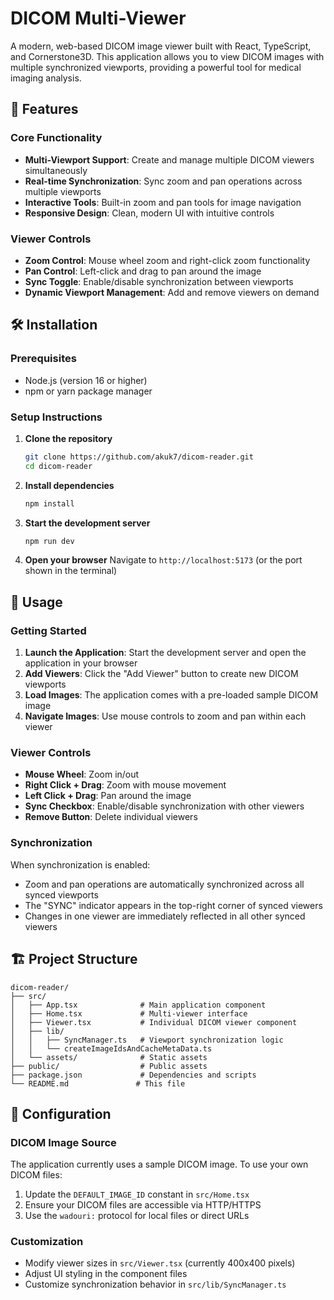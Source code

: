# DICOM Multi-Viewer

A modern, web-based DICOM image viewer built with React, TypeScript, and Cornerstone3D. This application allows you to view DICOM images with multiple synchronized viewports, providing a powerful tool for medical imaging analysis.

## 🚀 Features

### Core Functionality
- **Multi-Viewport Support**: Create and manage multiple DICOM viewers simultaneously
- **Real-time Synchronization**: Sync zoom and pan operations across multiple viewports
- **Interactive Tools**: Built-in zoom and pan tools for image navigation
- **Responsive Design**: Clean, modern UI with intuitive controls

### Viewer Controls
- **Zoom Control**: Mouse wheel zoom and right-click zoom functionality
- **Pan Control**: Left-click and drag to pan around the image
- **Sync Toggle**: Enable/disable synchronization between viewports
- **Dynamic Viewport Management**: Add and remove viewers on demand

## 🛠️ Installation

### Prerequisites
- Node.js (version 16 or higher)
- npm or yarn package manager

### Setup Instructions

1. **Clone the repository**
   ```bash
   git clone https://github.com/akuk7/dicom-reader.git
   cd dicom-reader
   ```

2. **Install dependencies**
   ```bash
   npm install
   ```

3. **Start the development server**
   ```bash
   npm run dev
   ```

4. **Open your browser**
   Navigate to `http://localhost:5173` (or the port shown in the terminal)

## 📖 Usage

### Getting Started

1. **Launch the Application**: Start the development server and open the application in your browser
2. **Add Viewers**: Click the "Add Viewer" button to create new DICOM viewports
3. **Load Images**: The application comes with a pre-loaded sample DICOM image
4. **Navigate Images**: Use mouse controls to zoom and pan within each viewer

### Viewer Controls

- **Mouse Wheel**: Zoom in/out
- **Right Click + Drag**: Zoom with mouse movement
- **Left Click + Drag**: Pan around the image
- **Sync Checkbox**: Enable/disable synchronization with other viewers
- **Remove Button**: Delete individual viewers

### Synchronization

When synchronization is enabled:
- Zoom and pan operations are automatically synchronized across all synced viewports
- The "SYNC" indicator appears in the top-right corner of synced viewers
- Changes in one viewer are immediately reflected in all other synced viewers

## 🏗️ Project Structure

```
dicom-reader/
├── src/
│   ├── App.tsx              # Main application component
│   ├── Home.tsx             # Multi-viewer interface
│   ├── Viewer.tsx           # Individual DICOM viewer component
│   ├── lib/
│   │   ├── SyncManager.ts   # Viewport synchronization logic
│   │   └── createImageIdsAndCacheMetaData.ts
│   └── assets/              # Static assets
├── public/                  # Public assets
├── package.json             # Dependencies and scripts
└── README.md               # This file
```

## 🔧 Configuration

### DICOM Image Source
The application currently uses a sample DICOM image. To use your own DICOM files:

1. Update the `DEFAULT_IMAGE_ID` constant in `src/Home.tsx`
2. Ensure your DICOM files are accessible via HTTP/HTTPS
3. Use the `wadouri:` protocol for local files or direct URLs

### Customization
- Modify viewer sizes in `src/Viewer.tsx` (currently 400x400 pixels)
- Adjust UI styling in the component files
- Customize synchronization behavior in `src/lib/SyncManager.ts`

